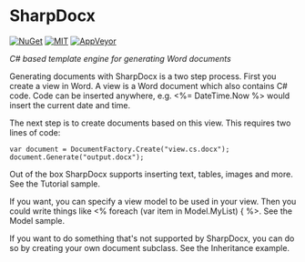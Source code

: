 # SharpDocx
[![NuGet](https://img.shields.io/nuget/v/SharpDocx.svg)](https://www.nuget.org/packages/SharpDocx/)
[![MIT](https://img.shields.io/github/license/mashape/apistatus.svg)](https://github.com/egonl/SharpDocx/blob/master/LICENSE)
[![AppVeyor](https://img.shields.io/appveyor/ci/egonl/SharpDocx.svg)](https://ci.appveyor.com/project/egonl/SharpDocx/branch/master)

*C# based template engine for generating Word documents*

Generating documents with SharpDocx is a two step process. First you create a view in Word. A view is a Word document which also contains C# code. Code can be inserted anywhere, e.g. <%= DateTime.Now %> would insert the current date and time.

The next step is to create documents based on this view. This requires two lines of code:
```
var document = DocumentFactory.Create("view.cs.docx");
document.Generate("output.docx");
```

Out of the box SharpDocx supports inserting text, tables, images and more. See the Tutorial sample.

If you want, you can specify a view model to be used in your view. Then you could write things like <% foreach (var item in Model.MyList) { %>. See the Model sample.

If you want to do something that's not supported by SharpDocx, you can do so by creating your own document subclass. See the Inheritance example.

